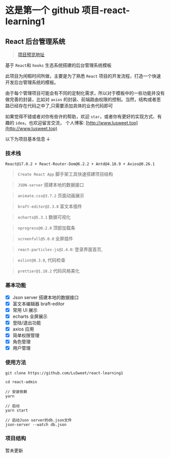 # 这是第一个 github 项目-react-learning1

## React 后台管理系统

> [项目预览地址](http://101.132.237.76/)

基于 `React`和 `hooks` 生态系统搭建的后台管理系统模板

此项目为闲暇时间所做，主要是为了熟悉 `React` 项目的开发流程，打造一个快速开发后台管理系统的模板。

由于每个管理项目可能会有不同的定制化需求，所以对于模板中的一些功能并没有做完善的封装，比如对 `axios` 的封装、前端路由权限的控制。当然，结构或者思路已经存在代码之中了,只需要添加具体的业务代码即可

如果觉得不错或者对你有些许的帮助，欢迎 `star`，或者你有更好的实现方式、有趣的 `idea`，也欢迎留言交流， 个人博客: [http://www.lusweet.top](http://www.lusweet.top)

以下为项目基本信息 ↓

### 技术栈

`React@17.0.2 + React-Router-Dom@6.2.2 + Antd@4.18.9 + Axios@0.26.1`

> `Create React App` 脚手架工具快速搭建项目结构

> `JSON-server` 搭建本地的数据接口

<!-- > `react-redux@7.1.1` 配合 `Redux` 更舒心 -->

> `animate.css@3.7.2` 页面动画展示

> `braft-editor@2.3.8` 富文本插件

> `echarts@5.3.1` 数据可视化

> `nprogress@0.2.0` 顶部加载条

> `screenfull@5.0.0` 全屏插件

> `react-particles-js@2.4.0`: 登录界面首页,

> `eslint@8.3.0`, 代码检查

> `prettier@1.18.2` 代码风格美化

### 基本功能

- [x] Json server 搭建本地的数据接口
- [x] 富文本编辑器 braft-editor
- [x] 常用 UI 展示
- [x] echarts 全屏展示
- [x] 登陆/退出功能
- [x] axios 应用
- [x] 简单权限管理
- [x] 角色管理
- [x] 用户管理

### 使用方法

```npm
git clone https://github.com/LuSweet/react-learning1

cd react-admin

// 安装依赖
yarn

// 启动
yarn start

// 启动Json server的db.json文件
json-server --watch db.json
```

### 项目结构

暂未更新
